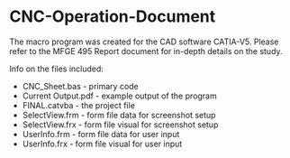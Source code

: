 # CNC-Operation-Document
The macro program was created for the CAD software CATIA-V5. 
Please refer to the MFGE 495 Report document for in-depth details on the study.

Info on the files included:
- CNC_Sheet.bas - primary code
- Current Output.pdf - example output of the program
- FINAL.catvba - the project file
- SelectView.frm - form file data for screenshot setup
- SelectView.frx - form file visual for screenshot setup
- UserInfo.frm - form file data for user input
- UserInfo.frx - form file visual for user input
